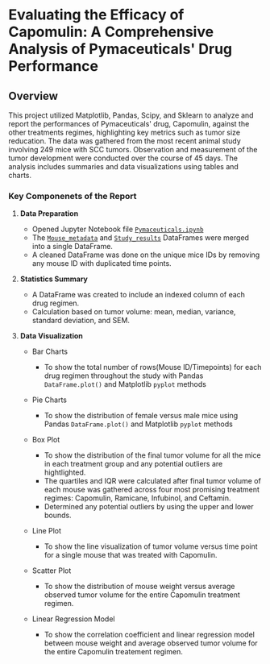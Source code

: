 # Evaluating the Efficacy of Capomulin: A Comprehensive Analysis of Pymaceuticals' Drug Performance

## Overview
This project utilized Matplotlib, Pandas, Scipy, and Sklearn to analyze and report the performances of Pymaceuticals' drug, Capomulin, against the other treatments regimes, highlighting key metrics such as tumor size reducation. The data was gathered from the most recent animal study involving 249 mice with SCC tumors. Observation and measurement of the tumor development were conducted over the course of 45 days. The analysis includes summaries and data visualizations using tables and charts.

### Key Componenets of the Report
1. **Data Preparation**
   - Opened Jupyter Notebook file <code style ="color:blue">[Pymaceuticals.ipynb](https://github.com/Ernawaty2024/matplotlib_challenge/blob/main/Pymaceuticals/Pymaceuticals.ipynb)</code>
   - The <code style ="color:blue">[Mouse_metadata](https://github.com/Ernawaty2024/matplotlib_challenge/blob/main/data/Mouse_metadata.csv)</code> and <code style ="color:blue">[Study_results](https://github.com/Ernawaty2024/matplotlib_challenge/blob/main/data/Study_results.csv)</code> DataFrames were merged into a single DataFrame.
   - A cleaned DataFrame was done on the unique mice IDs by removing any mouse ID with duplicated time points.
   
2. **Statistics Summary**
   - A DataFrame was created to include an indexed column of each drug regimen.
   - Calculation based on tumor volume: mean, median, variance, standard deviation, and SEM.
   
3. **Data Visualization**
    - Bar Charts
       - To show the total number of rows(Mouse ID/Timepoints) for each drug regimen throughout the study with Pandas `DataFrame.plot()` and Matplotlib `pyplot` methods
       
    - Pie Charts
        - To show the distribution of female versus male mice using Pandas `DataFrame.plot()` and Matplotlib `pyplot` methods
       
    - Box Plot
       - To show the distribution of the final tumor volume for all the mice in each treatment group and any potential outliers are hightlighted.
       - The quartiles and IQR were calculated after final tumor volume of each mouse was gathered across four most promising treatment regimes: Capomulin, Ramicane, Infubinol, and Ceftamin.
       - Determined any potential outliers by using the upper and lower bounds.
       
    - Line Plot
       - To show the line visualization of tumor volume versus time point for a single mouse that was treated with Capomulin.

    - Scatter Plot
       - To show the distribution of mouse weight versus average observed tumor volume for the entire Capomulin treatment regimen.

    - Linear Regression Model
       - To show the correlation coefficient and linear regression model between mouse weight and average observed tumor volume for the entire Capomulin treatement regimen.


